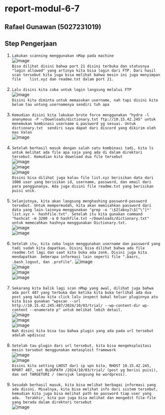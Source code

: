 # report-modul-6-7

## Rafael Gunawan (5027231019)

## Step Pengerjaan
1. ``Lakukan scanning menggunakan nMap pada machine`` <br>
   ![image](https://github.com/user-attachments/assets/c86b3560-fc21-4025-b68d-aee42020a52d) <br>
   ``Bisa dilihat disini bahwa port 21 disini terbuka dan statusnya "login allowed" yang artinya kita bisa login dari FTP. Dari hasil scan tersebut kita juga bisa melihat bahwa mesin ini juga menyimpan file   
     list.xyz dan readme.txt dalam port 21.`` <br> <br>
2.  ``Lalu disini kita coba untuk login langsung melalui FTP`` <br>
   ![image](https://github.com/user-attachments/assets/4bb71491-0342-4ca1-873d-0b7247c231f4) <br>
   ``Disini kita diminta untuk memasukan username, nah tapi disini kita belum tau untung usernamenya sendiri tuh apa`` <br> <br>
3. ``Kemudian disini kita lakukan brute force menggunakan "hydra -l anonymous -P ~/Downloads/dictionary.txt ftp://10.15.42.245" untuk menemukan kombinasi username & password yg sesuai. Untuk dictionary.txt 
     sendiri saya dapat dari discord yang dikirim oleh mas Valen`` <br>
   ![image](https://github.com/user-attachments/assets/16a81095-4f3d-4a89-be3c-df484b84f436) <br> <br>
4. ``Setelah berhasil masuk dengan salah satu kombinasi tadi, kita ls untuk melihat ada file apa saja yang ada di dalam direktori tersebut. Kemudian kita download dua file tersebut`` <br>
   ![image](https://github.com/user-attachments/assets/a5f927f4-53db-40f5-8a7c-da40b3952597) <br>
   ![image](https://github.com/user-attachments/assets/4ebb727a-3307-4b53-9d64-032809bf8d5a) <br>
   ![image](https://github.com/user-attachments/assets/eeb43e59-fec3-4856-9adc-679decb2b1b5) <br>
   ``Disini bisa dilihat juga kalau file list.xyz berisikan data dari 1000 user yang berisikan id, username, password, dan email dari para penggunanya. Ada juga disini file readme.txt yang berisikan puisi unik.`` 
   <br> <br>
5. ``Selanjutnya, kita akan langsung menghashing password-password tersebut. Untuk mempermudah, kita akan memisahkan password dari data yang lain-lainnya menggunakan "grep -o '\$2[abxy]\$[^\"]*' list.xyz > 
   hashfile.txt". Setelah itu kita gunakan command "hashcat -m 3200 -a 0 hashfile.txt ~/Downloads/dictionary.txt" untuk memecahkan hashnya menggunakan Dictionary.txt.`` <br>
   ![image](https://github.com/user-attachments/assets/9cfd5c95-5f55-4795-a3d2-ae1b4bb98626) <br>
   ![image](https://github.com/user-attachments/assets/9ba302d4-71f2-4144-ab07-77bc56d2011c) <br> <br>
6. ``Setelah itu, kita coba login menggunakan username dan password yang tadi sudah kita dapatkan. Disini bisa dilihat bahwa ada file readme.txt lagi dan saat kita buka ada zonk. Disini juga kita mendapatkan 
   beberapa informasi lain seperti file ".basrc, .bash_logout, dan .profile".``
   ![image](https://github.com/user-attachments/assets/5dee227c-b6aa-4b58-aa58-1d3fef5caaec) <br>
   ![image](https://github.com/user-attachments/assets/2cc7ca53-e43e-4c5a-b4af-94701547b878) <br>
   ![image](https://github.com/user-attachments/assets/8fd1c1ae-2f7e-488b-b142-53ba9b71a9be) <br>
   ![image](https://github.com/user-attachments/assets/1e24f232-8e95-4a71-8147-b5f9456b2ab7) <br> <br>
7. ``Sekarang kita balik lagi scan nMap yang awal, dilihat juga bahwa ada port 487 yang terbuka dan ketika kita buka terlihat ada dua post yang kalau kita click lalu inspect bakal keluar pluginnya atu kita bisa gunakan "wpscan --url http://10.15.42.245:487/2024/10/03/trial/ --wp-content-dir wp-content --enumerate p" untuk melihat lebih detail.`` <br>
   ![image](https://github.com/user-attachments/assets/a8bb4af5-4d41-4a81-8b09-f56d65d15df2) <br>
   ![image](https://github.com/user-attachments/assets/269a4dd4-d34d-44b8-bae9-48f00944d642) <br>
   ![image](https://github.com/user-attachments/assets/8e8325c3-f96d-4819-985d-2de65b04296a) <br>
   ``Nah disini kita bisa tau bahwa plugin yang ada pada url tersebut adalah wpdiscuz`` <br> <br>
8. ``Setelah tau plugin dari url tersebut, kita bisa mengeksploitasi mesin tersebut menggunakan metasploit framework`` <br>
   ![image](https://github.com/user-attachments/assets/5146c76c-a9de-4259-bc3c-82d011f7d54c) <br>
   ![image](https://github.com/user-attachments/assets/683d677c-b916-45b7-bff8-e9d88fa49fc4) <br>
   ``Disini kita setting LHOST dari ip vpn kita, RHOST 10.15.42.245, RPORT 487, set BLOGPATH /2024/10/03/trial/ (post yg berisi puisi), dan set TARGETURI / (merujuk langsung ke wordpress).``<br> <br>
9. ``Sesudah berhasil masuk, kita bisa melihat berbagai informasi yang ada disini. Misalnya, kita bisa melihat info dari sistem tersebut, kemudian kita juga bisa melihat path ke password tiap user yang ada. 
   Terakhir, kita pun juga bisa melihat dan mengedit file-file yang berada dalam direktori tersebut`` <br>
   ![image](https://github.com/user-attachments/assets/1881b5e9-aa0b-4370-9e7f-d88fde7c63d0)
